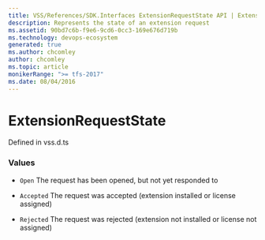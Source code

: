 ```yaml
---
title: VSS/References/SDK.Interfaces ExtensionRequestState API | Extensions for Azure DevOps Services
description: Represents the state of an extension request
ms.assetid: 90bd7c6b-f9e6-9cd6-0cc3-169e676d719b
ms.technology: devops-ecosystem
generated: true
ms.author: chcomley
author: chcomley
ms.topic: article
monikerRange: ">= tfs-2017"
ms.date: 08/04/2016
---
```


# ExtensionRequestState

Defined in vss.d.ts

### Values

- `Open` The request has been opened, but not yet responded to

- `Accepted` The request was accepted (extension installed or license assigned)

- `Rejected` The request was rejected (extension not installed or license not assigned)
